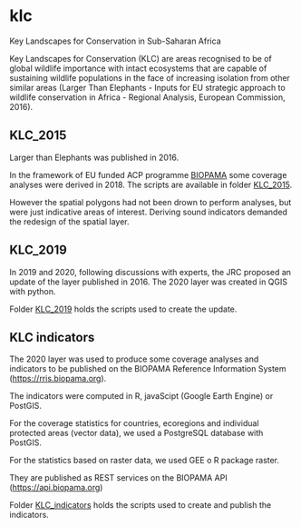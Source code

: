 # klc
Key Landscapes for Conservation in Sub-Saharan Africa

Key Landscapes for Conservation (KLC) are areas recognised to be of global wildlife importance with intact ecosystems that are capable of sustaining wildlife populations in the face of increasing isolation from other similar areas (Larger Than Elephants - Inputs for EU strategic approach to wildlife conservation in Africa - Regional Analysis, European Commission, 2016).

## KLC_2015
Larger than Elephants was published in 2016.

In the framework of EU funded ACP programme [BIOPAMA](https://biopama.org) some coverage analyses were derived in 2018. The scripts are available in folder [KLC_2015](https://github.com/melwey/klc/tree/master/KLC_2015).

However the spatial polygons had not been drown to perform analyses, but were just indicative areas of interest. Deriving sound indicators demanded the redesign of the spatial layer.

## KLC_2019

In 2019 and 2020, following discussions with experts, the JRC proposed an update of the layer published in 2016.
The 2020 layer was created in QGIS with python.

Folder [KLC_2019](https://github.com/melwey/klc/tree/master/KLC_2019) holds the scripts used to create the update.


## KLC indicators
The 2020 layer was used to produce some coverage analyses and indicators to be published on the BIOPAMA Reference Information System (https://rris.biopama.org).

The indicators were computed in R, javaScipt (Google Earth Engine) or PostGIS.

For the coverage statistics for countries, ecoregions and individual protected areas (vector data), we used a PostgreSQL database with PostGIS.

For the statistics based on raster data, we used GEE o R package raster.

They are published as REST services on the BIOPAMA API (https://api.biopama.org)

Folder [KLC_indicators](https://github.com/melwey/klc/tree/master/KLC_indicators) holds the scripts used to create and publish the indicators.
